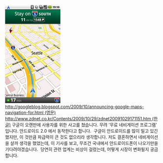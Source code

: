 <img src="google-maps-navigation.png" width="180" height="320" />[http://googleblog.blogspot.com/2009/10/announcing-google-maps-navigation-for.html (영문)](http://googleblog.blogspot.com/2009/10/announcing-google-maps-navigation-for.html "[http://googleblog.blogspot.com/2009/10/announcing-google-maps-navigation-for.html]로 이동합니다.")
[http://www.zdnet.co.kr/Contents/2009/10/29/zdnet20091029171151.htm (한글)](http://www.zdnet.co.kr/Contents/2009/10/29/zdnet20091029171151.htm "[http://www.zdnet.co.kr/Contents/2009/10/29/zdnet20091029171151.htm]로 이동합니다.")
구글이 오랜만에 사용자를 위한 사고를 쳤습니다. 무려 '무료 네비게이션 프로그램' 입니다. 안드로이드 2.0 에서 동작한다고 합니다.
 구글이 안드로이드를 많이 밀고 있긴 했지만, 이 것만큼 파급력이 큰 것도 없으리라 생각합니다. 저도 결혼하면서 네비게이션을 살까 생각을 했었는데, 이 기사를 보고, 무조건 국내에서 안드로이드폰이 나오기만을 기다려야겠습니다.
 당연히 관련 업계는 비상이 걸렸는데, 어떻게 시장이 변화될지 궁금합니다.

